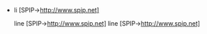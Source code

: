 - li [SPIP->http://www.spip.net]

  line [SPIP->http://www.spip.net]
  line [SPIP->http://www.spip.net]